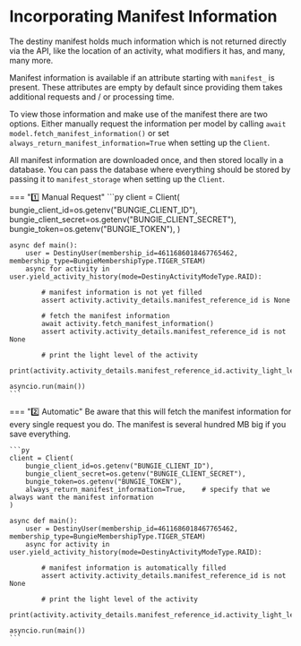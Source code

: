 # Incorporating Manifest Information

The destiny manifest holds much information which is not returned directly via the API, like the location of an activity, what modifiers it has, and many, many more.

Manifest information is available if an attribute starting with `manifest_` is present. These attributes are empty by default since providing them takes additional requests and / or processing time.

To view those information and make use of the manifest there are two options. Either manually request the information per model by calling `await model.fetch_manifest_information()` or set `always_return_manifest_information=True` when setting up the `Client`.

All manifest information are downloaded once, and then stored locally in a database. You can pass the database where everything should be stored by passing it to `manifest_storage` when setting up the `Client`.

=== ":one: Manual Request"
    ```py
    client = Client(
        bungie_client_id=os.getenv("BUNGIE_CLIENT_ID"),
        bungie_client_secret=os.getenv("BUNGIE_CLIENT_SECRET"),
        bungie_token=os.getenv("BUNGIE_TOKEN"),
    )

    async def main():
        user = DestinyUser(membership_id=4611686018467765462, membership_type=BungieMembershipType.TIGER_STEAM)
        async for activity in user.yield_activity_history(mode=DestinyActivityModeType.RAID):

            # manifest information is not yet filled
            assert activity.activity_details.manifest_reference_id is None

            # fetch the manifest information
            await activity.fetch_manifest_information()
            assert activity.activity_details.manifest_reference_id is not None

            # print the light level of the activity
            print(activity.activity_details.manifest_reference_id.activity_light_level)

    asyncio.run(main())
    ```


=== ":two: Automatic"
    Be aware that this will fetch the manifest information for every single request you do. The manifest is several hundred MB big if you save everything.

    ```py
    client = Client(
        bungie_client_id=os.getenv("BUNGIE_CLIENT_ID"),
        bungie_client_secret=os.getenv("BUNGIE_CLIENT_SECRET"),
        bungie_token=os.getenv("BUNGIE_TOKEN"),
        always_return_manifest_information=True,    # specify that we always want the manifest information
    )

    async def main():
        user = DestinyUser(membership_id=4611686018467765462, membership_type=BungieMembershipType.TIGER_STEAM)
        async for activity in user.yield_activity_history(mode=DestinyActivityModeType.RAID):

            # manifest information is automatically filled
            assert activity.activity_details.manifest_reference_id is not None

            # print the light level of the activity
            print(activity.activity_details.manifest_reference_id.activity_light_level)

    asyncio.run(main())
    ```
